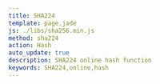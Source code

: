 ```yaml
---
title: SHA224
template: page.jade
js: ./libs/sha256.min.js
method: sha224
action: Hash
auto_update: true
description: SHA224 online hash function
keywords: SHA224,online,hash
---
```


